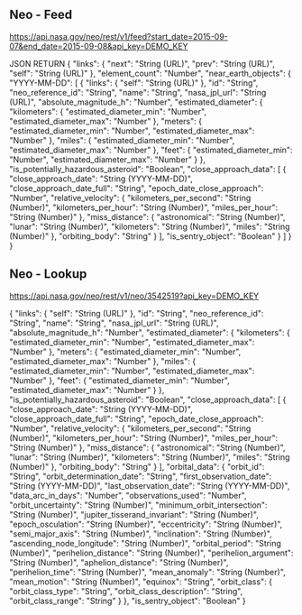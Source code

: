 ## Neo - Feed

https://api.nasa.gov/neo/rest/v1/feed?start_date=2015-09-07&end_date=2015-09-08&api_key=DEMO_KEY 

JSON RETURN
{
    "links": {
        "next": "String (URL)",
        "prev": "String (URL)",
        "self": "String (URL)"
    },
    "element_count": "Number",
    "near_earth_objects": {
        "YYYY-MM-DD": [
            {
                "links": {
                    "self": "String (URL)"
                },
                "id": "String",
                "neo_reference_id": "String",
                "name": "String",
                "nasa_jpl_url": "String (URL)",
                "absolute_magnitude_h": "Number",
                "estimated_diameter": {
                    "kilometers": {
                        "estimated_diameter_min": "Number",
                        "estimated_diameter_max": "Number"
                    },
                    "meters": {
                        "estimated_diameter_min": "Number",
                        "estimated_diameter_max": "Number"
                    },
                    "miles": {
                        "estimated_diameter_min": "Number",
                        "estimated_diameter_max": "Number"
                    },
                    "feet": {
                        "estimated_diameter_min": "Number",
                        "estimated_diameter_max": "Number"
                    }
                },
                "is_potentially_hazardous_asteroid": "Boolean",
                "close_approach_data": [
                    {
                        "close_approach_date": "String (YYYY-MM-DD)",
                        "close_approach_date_full": "String",
                        "epoch_date_close_approach": "Number",
                        "relative_velocity": {
                            "kilometers_per_second": "String (Number)",
                            "kilometers_per_hour": "String (Number)",
                            "miles_per_hour": "String (Number)"
                        },
                        "miss_distance": {
                            "astronomical": "String (Number)",
                            "lunar": "String (Number)",
                            "kilometers": "String (Number)",
                            "miles": "String (Number)"
                        },
                        "orbiting_body": "String"
                    }
                ],
                "is_sentry_object": "Boolean"
            }
        ]
    }
}


## Neo - Lookup
https://api.nasa.gov/neo/rest/v1/neo/3542519?api_key=DEMO_KEY 

{
    "links": {
        "self": "String (URL)"
    },
    "id": "String",
    "neo_reference_id": "String",
    "name": "String",
    "nasa_jpl_url": "String (URL)",
    "absolute_magnitude_h": "Number",
    "estimated_diameter": {
        "kilometers": {
            "estimated_diameter_min": "Number",
            "estimated_diameter_max": "Number"
        },
        "meters": {
            "estimated_diameter_min": "Number",
            "estimated_diameter_max": "Number"
        },
        "miles": {
            "estimated_diameter_min": "Number",
            "estimated_diameter_max": "Number"
        },
        "feet": {
            "estimated_diameter_min": "Number",
            "estimated_diameter_max": "Number"
        }
    },
    "is_potentially_hazardous_asteroid": "Boolean",
    "close_approach_data": [
        {
            "close_approach_date": "String (YYYY-MM-DD)",
            "close_approach_date_full": "String",
            "epoch_date_close_approach": "Number",
            "relative_velocity": {
                "kilometers_per_second": "String (Number)",
                "kilometers_per_hour": "String (Number)",
                "miles_per_hour": "String (Number)"
            },
            "miss_distance": {
                "astronomical": "String (Number)",
                "lunar": "String (Number)",
                "kilometers": "String (Number)",
                "miles": "String (Number)"
            },
            "orbiting_body": "String"
        }
    ],
    "orbital_data": {
        "orbit_id": "String",
        "orbit_determination_date": "String",
        "first_observation_date": "String (YYYY-MM-DD)",
        "last_observation_date": "String (YYYY-MM-DD)",
        "data_arc_in_days": "Number",
        "observations_used": "Number",
        "orbit_uncertainty": "String (Number)",
        "minimum_orbit_intersection": "String (Number)",
        "jupiter_tisserand_invariant": "String (Number)",
        "epoch_osculation": "String (Number)",
        "eccentricity": "String (Number)",
        "semi_major_axis": "String (Number)",
        "inclination": "String (Number)",
        "ascending_node_longitude": "String (Number)",
        "orbital_period": "String (Number)",
        "perihelion_distance": "String (Number)",
        "perihelion_argument": "String (Number)",
        "aphelion_distance": "String (Number)",
        "perihelion_time": "String (Number)",
        "mean_anomaly": "String (Number)",
        "mean_motion": "String (Number)",
        "equinox": "String",
        "orbit_class": {
            "orbit_class_type": "String",
            "orbit_class_description": "String",
            "orbit_class_range": "String"
        }
    },
    "is_sentry_object": "Boolean"
}